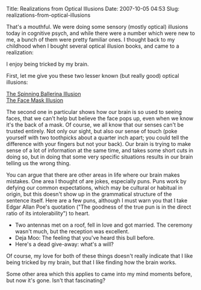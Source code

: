 Title: Realizations from Optical Illusions
Date: 2007-10-05 04:53
Slug: realizations-from-optical-illusions

That's a mouthful. We were doing some sensory (mostly optical) illusions
today in cognitive psych, and while there were a number which were new
to me, a bunch of them were pretty familiar ones. I thought back to my
childhood when I bought several optical illusion books, and came to a
realization:

I enjoy being tricked by my brain.

First, let me give you these two lesser known (but really good) optical
illusions:

[The Spinning Ballerina
Illusion](http://alvinology.wordpress.com/2007/07/25/the-spinning-silhouette-optical-illusion/)  
[The Face Mask Illusion](http://www.youtube.com/watch?v=m-00PPTHfn8)

The second one in particular shows how our brain is so used to seeing
faces, that we can't help but believe the face pops up, even when we
know it's the back of a mask. Of course, we all know that our senses
can't be trusted entirely. Not only our sight, but also our sense of
touch (poke yourself with two toothpicks about a quarter inch apart; you
could tell the difference with your fingers but not your back). Our
brain is trying to make sense of a lot of information at the same time,
and takes some short cuts in doing so, but in doing that some very
specific situations results in our brain telling us the wrong thing.

You can argue that there are other areas in life where our brain makes
mistakes. One area I thought of are jokes, especially puns. Puns work by
defying our common expectations, which may be cultural or habitual in
origin, but this doesn't show up in the grammatical structure of the
sentence itself. Here are a few puns, although I must warn you that I
take Edgar Allan Poe's quotation ("The goodness of the true pun is in
the direct ratio of its intolerability") to heart.

-   Two antennas met on a roof, fell in love and got married. The
    ceremony wasn't much, but the reception was excellent.
-   Deja Moo: The feeling that you've heard this bull before.
-   Here's a dead give-away: what's a will?

Of course, my love for both of these things doesn't really indicate that
I like being tricked by my brain, but that I like finding how the brain
works.

Some other area which this applies to came into my mind moments before,
but now it's gone. Isn't that fascinating?

